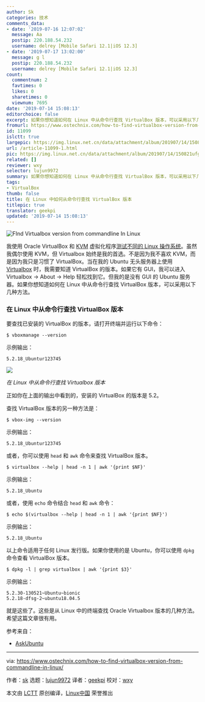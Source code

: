 ```yaml
---
author: Sk
categories: 技术
comments_data:
- date: '2019-07-16 12:07:02'
  message: Aa
  postip: 220.188.54.232
  username: delrey [Mobile Safari 12.1|iOS 12.3]
- date: '2019-07-17 13:02:00'
  message: g l
  postip: 220.188.54.232
  username: delrey [Mobile Safari 12.1|iOS 12.3]
count:
  commentnum: 2
  favtimes: 0
  likes: 0
  sharetimes: 0
  viewnum: 7695
date: '2019-07-14 15:08:13'
editorchoice: false
excerpt: 如果你想知道如何在 Linux 中从命令行查找 VirtualBox 版本，可以采用以下几种方法。
fromurl: https://www.ostechnix.com/how-to-find-virtualbox-version-from-commandline-in-linux/
id: 11099
islctt: true
largepic: https://img.linux.net.cn/data/attachment/album/201907/14/150821ufgf8hd4jleoxepl.png
url: /article-11099-1.html
pic: https://img.linux.net.cn/data/attachment/album/201907/14/150821ufgf8hd4jleoxepl.png.thumb.jpg
related: []
reviewer: wxy
selector: lujun9972
summary: 如果你想知道如何在 Linux 中从命令行查找 VirtualBox 版本，可以采用以下几种方法。
tags:
- VirtualBox
thumb: false
title: 在 Linux 中如何从命令行查找 VirtualBox 版本
titlepic: true
translator: geekpi
updated: '2019-07-14 15:08:13'
---
```


![FInd Virtualbox version from commandline In Linux](/data/attachment/album/201907/14/150821ufgf8hd4jleoxepl.png)


我使用 Oracle VirtualBox 和 [KVM](https://www.ostechnix.com/setup-headless-virtualization-server-using-kvm-ubuntu/) 虚拟化程序[测试不同的 Linux 操作系统](https://www.ostechnix.com/test-100-linux-and-unix-operating-systems-online-for-free/)。虽然我偶尔使用 KVM，但 Virtualbox 始终是我的首选。不是因为我不喜欢 KVM，而是因为我只是习惯了 VirtualBox。当在我的 Ubuntu 无头服务器上使用 [Virtualbox](https://www.ostechnix.com/install-oracle-virtualbox-ubuntu-16-04-headless-server/) 时，我需要知道 VirtualBox 的版本。如果它有 GUI，我可以进入 Virtualbox -> About -> Help 轻松找到它。但我的是没有 GUI 的 Ubuntu 服务器。如果你想知道如何在 Linux 中从命令行查找 VirtualBox 版本，可以采用以下几种方法。


### 在 Linux 中从命令行查找 VirtualBox 版本


要查找已安装的 VirtualBox 的版本，请打开终端并运行以下命令：



```
$ vboxmanage --version
```

示例输出：



```
5.2.18_Ubuntur123745
```

![](/data/attachment/album/201907/14/150822esgd1wmn5d9n89q1.png)


*在 Linux 中从命令行查找 Virtualbox 版本*


正如你在上面的输出中看到的，安装的 VirtualBox 的版本是 5.2。


查找 VirtualBox 版本的另一种方法是：



```
$ vbox-img --version
```

示例输出：



```
5.2.18_Ubuntur123745
```

或者，你可以使用 `head` 和 `awk` 命令来查找 VirtualBox 版本。



```
$ virtualbox --help | head -n 1 | awk '{print $NF}'
```

示例输出：



```
5.2.18_Ubuntu
```

或者，使用 `echo` 命令结合 `head` 和 `awk` 命令：



```
$ echo $(virtualbox --help | head -n 1 | awk '{print $NF}')
```

示例输出：



```
5.2.18_Ubuntu
```

以上命令适用于任何 Linux 发行版。如果你使用的是 Ubuntu，你可以使用 `dpkg` 命令查看 VirtualBox 版本。



```
$ dpkg -l | grep virtualbox | awk '{print $3}'
```

示例输出：



```
5.2.30-130521~Ubuntu~bionic
5.2.18-dfsg-2~ubuntu18.04.5
```

就是这些了。这些是从 Linux 中的终端查找 Oracle Virtualbox 版本的几种方法。希望这篇文章很有用。


参考来自：


* [AskUbuntu](https://askubuntu.com/questions/420363/how-do-i-check-virtualbox-version-from-cli)




---


via: <https://www.ostechnix.com/how-to-find-virtualbox-version-from-commandline-in-linux/>


作者：[sk](https://www.ostechnix.com/author/sk/) 选题：[lujun9972](https://github.com/lujun9972) 译者：[geekpi](https://github.com/geekpi) 校对：[wxy](https://github.com/wxy)


本文由 [LCTT](https://github.com/LCTT/TranslateProject) 原创编译，[Linux中国](https://linux.cn/) 荣誉推出